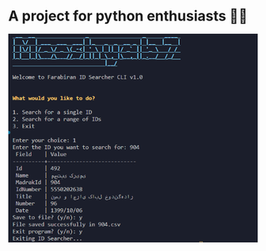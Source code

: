 
# A project for python enthusiasts 👋🏼

<!-- ![img](https://www.emvco.com/wp-content/uploads/2021/03/why-global-payment-specifications-matter-FI.jpg) -->
![img](https://raw.githubusercontent.com/r351n/mooshyab-7/main/readme/exe.png)
